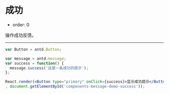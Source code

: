 # 成功

- order: 0

操作成功反馈。

---

````jsx
var Button = antd.Button;

var message = antd.message;
var success = function() {
  message.success('这是一条成功的提示');
};

React.render(<Button type="primary" onClick={success}>显示成功提示</Button>
, document.getElementById('components-message-demo-success'));
````

